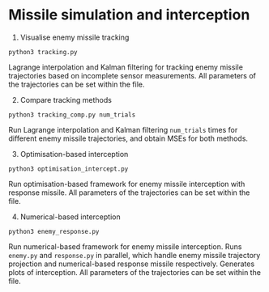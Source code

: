 # Missile simulation and interception

1. Visualise enemy missile tracking
```
python3 tracking.py
```
Lagrange interpolation and Kalman filtering for tracking enemy missile trajectories based on incomplete sensor measurements. All parameters of the trajectories can be set within the file.

2. Compare tracking methods
```
python3 tracking_comp.py num_trials
```
Run Lagrange interpolation and Kalman filtering `num_trials` times for different enemy missile trajectories, and obtain MSEs for both methods.

3. Optimisation-based interception
```
python3 optimisation_intercept.py
```
Run optimisation-based framework for enemy missile interception with response missile. All parameters of the trajectories can be set within the file.

4. Numerical-based interception
```
python3 enemy_response.py
```
Run numerical-based framework for enemy missile interception. Runs `enemy.py` and `response.py` in parallel, which handle enemy missile trajectory projection and numerical-based response missile respectively. Generates plots of interception. All parameters of the trajectories can be set within the file.
